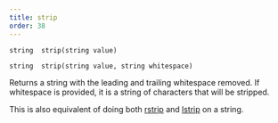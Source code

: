 ```yaml
---
title: strip
order: 38
---
```

`string  strip(string value)`

`string  strip(string value, string whitespace)`

Returns a string with the leading and trailing whitespace removed. If
whitespace is provided, it is a string of characters that will be stripped.

This is also equivalent of doing both [rstrip](/en/houdini-vex/strings/rstrip "Strips trailing whitespace from a string.") and [lstrip](/en/houdini-vex/strings/lstrip "Strips leading whitespace from a string.") on a string.

